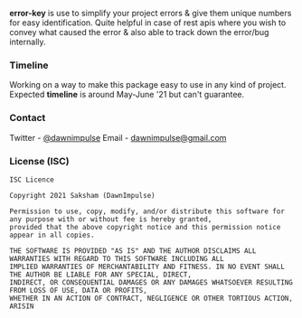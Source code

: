 **error-key** is use to simplify your project errors & give them unique numbers for easy identification. Quite helpful in case of rest apis where you wish to convey what caused the error & also able to track down the error/bug internally.

### Timeline
Working on a way to make this package easy to use in any kind of project. Expected **timeline** is around May-June '21 but can't guarantee.

### Contact
Twitter - [@dawnimpulse](https://twitter.com/dawnimpulse)
Email - [dawnimpulse@gmail.com](mailto://dawnimpulse@gmail.com)

### License (ISC)
```
ISC Licence

Copyright 2021 Saksham (DawnImpulse)

Permission to use, copy, modify, and/or distribute this software for any purpose with or without fee is hereby granted,
provided that the above copyright notice and this permission notice appear in all copies.

THE SOFTWARE IS PROVIDED "AS IS" AND THE AUTHOR DISCLAIMS ALL WARRANTIES WITH REGARD TO THIS SOFTWARE INCLUDING ALL
IMPLIED WARRANTIES OF MERCHANTABILITY AND FITNESS. IN NO EVENT SHALL THE AUTHOR BE LIABLE FOR ANY SPECIAL, DIRECT,
INDIRECT, OR CONSEQUENTIAL DAMAGES OR ANY DAMAGES WHATSOEVER RESULTING FROM LOSS OF USE, DATA OR PROFITS,
WHETHER IN AN ACTION OF CONTRACT, NEGLIGENCE OR OTHER TORTIOUS ACTION, ARISIN
```